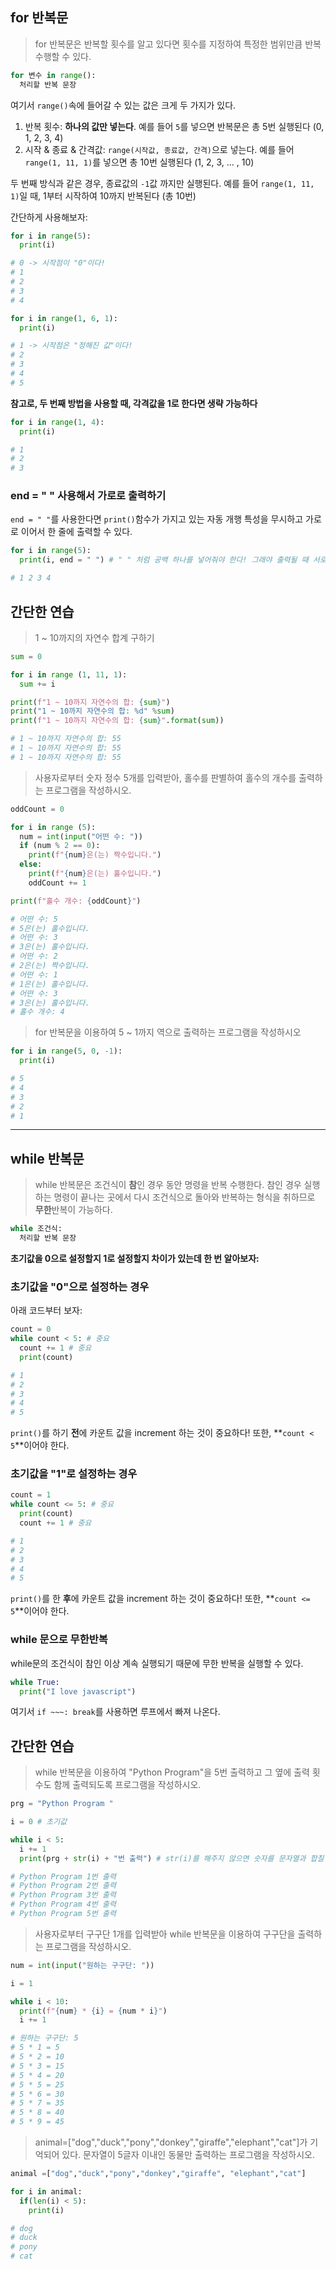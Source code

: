 ## for 반복문

> for 반복문은 반복할 횟수를 알고 있다면 횟수를 지정하여 특정한 범위만큼 반복 수행할 수 있다.

```py
for 변수 in range():
  처리할 반복 문장
```

여기서 `range()`속에 들어갈 수 있는 값은 크게 두 가지가 있다.

1. 반복 횟수: **하나의 값만 넣는다**. 예를 들어 `5`를 넣으면 반복문은 총 5번 실행된다 (0, 1, 2, 3, 4)
2. 시작 & 종료 & 간격값: `range(시작값, 종료값, 간격)`으로 넣는다. 예를 들어 `range(1, 11, 1)`를 넣으면 총 10번 실행된다 (1, 2, 3, ... , 10)

두 번째 방식과 같은 경우, 종료값의 `-1`값 까지만 실행된다. 예를 들어 `range(1, 11, 1)`일 때, 1부터 시작하여 10까지 반복된다 (총 10번)

간단하게 사용해보자:

```py
for i in range(5):
  print(i)

# 0 -> 시작점이 "0"이다!
# 1
# 2
# 3
# 4

for i in range(1, 6, 1):
  print(i)

# 1 -> 시작점은 "정해진 값"이다!
# 2
# 3
# 4
# 5
```

**참고로, 두 번째 방법을 사용할 때, 각격값을 1로 한다면 생략 가능하다**

```py
for i in range(1, 4):
  print(i)

# 1
# 2
# 3
```

### end = " " 사용해서 가로로 출력하기

`end = " "`를 사용한다면 `print()`함수가 가지고 있는 자동 개행 특성을 무시하고 가로로 이어서 한 줄에 출력할 수 있다.

```py
for i in range(5):
  print(i, end = " ") # " " 처럼 공백 하나를 넣어줘야 한다! 그래야 출력될 때 서로 간격이 생긴다.

# 1 2 3 4
```

## 간단한 연습

> 1 ~ 10까지의 자연수 합계 구하기

```py
sum = 0

for i in range (1, 11, 1):
  sum += i

print(f"1 ~ 10까지 자연수의 합: {sum}")
print("1 ~ 10까지 자연수의 합: %d" %sum)
print(f"1 ~ 10까지 자연수의 합: {sum}".format(sum))

# 1 ~ 10까지 자연수의 합: 55
# 1 ~ 10까지 자연수의 합: 55
# 1 ~ 10까지 자연수의 합: 55
```

> 사용자로부터 숫자 정수 5개를 입력받아, 홀수를 판별하여 홀수의 개수를 출력하는 프로그램을 작성하시오.

```py
oddCount = 0

for i in range (5):
  num = int(input("어떤 수: "))
  if (num % 2 == 0):
    print(f"{num}은(는) 짝수입니다.")
  else:
    print(f"{num}은(는) 홀수입니다.")
    oddCount += 1

print(f"홀수 개수: {oddCount}")

# 어떤 수: 5
# 5은(는) 홀수입니다.
# 어떤 수: 3
# 3은(는) 홀수입니다.
# 어떤 수: 2
# 2은(는) 짝수입니다.
# 어떤 수: 1
# 1은(는) 홀수입니다.
# 어떤 수: 3
# 3은(는) 홀수입니다.
# 홀수 개수: 4
```

> for 반복문을 이용하여 5 ~ 1까지 역으로 출력하는 프로그램을 작성하시오

```py
for i in range(5, 0, -1):
  print(i)

# 5
# 4
# 3
# 2
# 1
```

---

## while 반복문

> while 반복문은 조건식이 **참**인 경우 동안 명령을 반복 수행한다. 참인 경우 실행하는 명령이 끝나는 곳에서 다시 조건식으로 돌아와 반복하는 형식을 취하므로 **무한**반복이 가능하다.

```py
while 조건식:
  처리할 반복 문장
```

**초기값을 0으로 설정할지 1로 설정할지 차이가 있는데 한 번 알아보자:**

### 초기값을 "0"으로 설정하는 경우

아래 코드부터 보자:

```py
count = 0
while count < 5: # 중요
  count += 1 # 중요
  print(count)

# 1
# 2
# 3
# 4
# 5
```

`print()`를 하기 **전**에 카운트 값을 increment 하는 것이 중요하다! 또한, **`count < 5`**이어야 한다.

### 초기값을 "1"로 설정하는 경우

```py
count = 1
while count <= 5: # 중요
  print(count)
  count += 1 # 중요

# 1
# 2
# 3
# 4
# 5
```

`print()`를 한 **후**에 카운트 값을 increment 하는 것이 중요하다! 또한, **`count <= 5`**이어야 한다.

### while 문으로 무한반복

while문의 조건식이 참인 이상 계속 실행되기 때문에 무한 반복을 실행할 수 있다.

```py
while True:
  print("I love javascript")
```

여기서 `if ~~~: break`를 사용하면 루프에서 빠져 나온다.

## 간단한 연습

> while 반복문을 이용하여 "Python Program"을 5번 출력하고 그 옆에 출력 횟수도 함께 출력되도록 프로그램을 작성하시오.

```py
prg = "Python Program "

i = 0 # 초기값

while i < 5:
  i += 1
  print(prg + str(i) + "번 출력") # str(i)를 해주지 않으면 숫자를 문자열과 합칠 수 없기 때문에 에러가 난다.

# Python Program 1번 출력
# Python Program 2번 출력
# Python Program 3번 출력
# Python Program 4번 출력
# Python Program 5번 출력
```

> 사용자로부터 구구단 1개를 입력받아 while 반복문을 이용하여 구구단을 출력하는 프로그램을 작성하시오.

```py
num = int(input("원하는 구구단: "))

i = 1

while i < 10:
  print(f"{num} * {i} = {num * i}")
  i += 1

# 원하는 구구단: 5
# 5 * 1 = 5
# 5 * 2 = 10
# 5 * 3 = 15
# 5 * 4 = 20
# 5 * 5 = 25
# 5 * 6 = 30
# 5 * 7 = 35
# 5 * 8 = 40
# 5 * 9 = 45
```

> animal=["dog","duck","pony","donkey","giraffe","elephant","cat"]가 기억되어 있다. 문자열이 5글자 이내인 동물만 출력하는 프로그램을 작성하시오.

```py
animal =["dog","duck","pony","donkey","giraffe", "elephant","cat"]

for i in animal:
  if(len(i) < 5):
    print(i)

# dog
# duck
# pony
# cat
```
